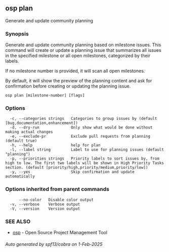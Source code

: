 ## osp plan

Generate and update community planning

### Synopsis

Generate and update community planning based on milestone issues.
This command will create or update a planning issue that summarizes all issues
in the specified milestone or all open milestones, categorized by their labels.

If no milestone number is provided, it will scan all open milestones.

By default, it will show the preview of the planning content and ask for confirmation
before creating or updating the planning issue.

```
osp plan [milestone-number] [flags]
```

### Options

```
  -c, --categories strings   Categories to group issues by (default [bug,documentation,enhancement])
  -d, --dry-run              Only show what would be done without making actual changes
  -e, --exclude-pr           Exclude pull requests from planning (default true)
  -h, --help                 help for plan
  -l, --label string         Label to use for planning issues (default "planning")
  -p, --priorities strings   Priority labels to sort issues by, from high to low. The first two labels will be shown in High Priority Tasks section. (default [priority/high,priority/medium,priority/low])
  -y, --yes                  Skip confirmation and update automatically
```

### Options inherited from parent commands

```
      --no-color   Disable color output
  -v, --verbose    Verbose output
  -V, --version    Version output
```

### SEE ALSO

* [osp](osp.md)	 - Open Source Project Management Tool

###### Auto generated by spf13/cobra on 1-Feb-2025

